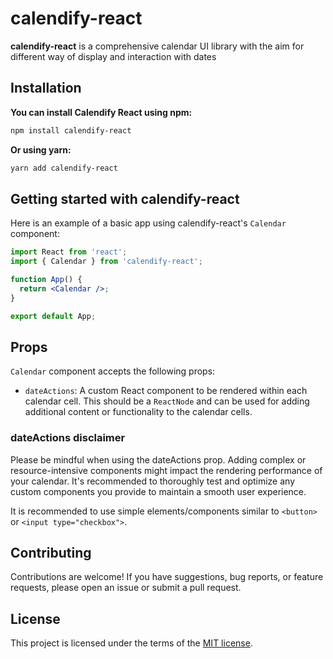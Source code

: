 # calendify-react

**calendify-react** is a comprehensive calendar UI library with the aim for different way of display and interaction
with dates

## Installation

**You can install Calendify React using npm:**

```bash
npm install calendify-react
```

**Or using yarn:**

```bash
yarn add calendify-react
```

## Getting started with calendify-react

Here is an example of a basic app using calendify-react's `Calendar` component:

```jsx
import React from 'react';
import { Calendar } from 'calendify-react';

function App() {
  return <Calendar />;
}

export default App;
```

## Props

`Calendar` component accepts the following props:

- `dateActions`: A custom React component to be rendered within each calendar cell. This should be a `ReactNode` and can
  be used for adding additional content or functionality to the calendar cells.

### dateActions disclaimer

Please be mindful when using the dateActions prop. Adding complex or resource-intensive components might impact the
rendering performance of your calendar. It's recommended to thoroughly test and optimize any custom components you
provide to maintain a smooth user experience.

It is recommended to use simple elements/components similar to `<button>` or `<input type="checkbox">`.

## Contributing

Contributions are welcome! If you have suggestions, bug reports, or feature requests, please open an issue or submit a
pull request.

## License

This project is licensed under the terms of the
[MIT license](/LICENSE).